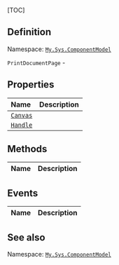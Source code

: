 [TOC]
## Definition
Namespace: [`My.Sys.ComponentModel`](My.Sys.ComponentModel.md)

`PrintDocumentPage` - 

## Properties
|Name|Description|
| :------------ | :------------ |
|[`Canvas`]("PrintDocumentPage.Canvas.md")||
|[`Handle`]("PrintDocumentPage.Handle.md")||

## Methods
|Name|Description|
| :------------ | :------------ |
## Events
|Name|Description|
| :------------ | :------------ |
## See also
Namespace: [`My.Sys.ComponentModel`](My.Sys.ComponentModel.md)
